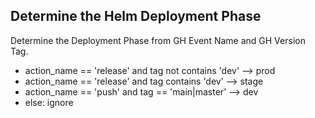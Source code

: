 ## Determine the Helm Deployment Phase

Determine the Deployment Phase from GH Event Name and GH Version Tag.  

- action_name == 'release' and tag not contains 'dev' --> prod
- action_name == 'release' and tag contains 'dev' --> stage
- action_name == 'push' and tag == 'main|master' --> dev
- else: ignore

